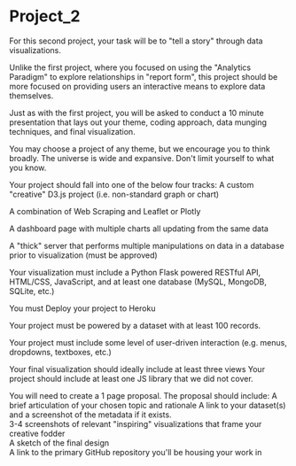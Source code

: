 # Project_2
 For this second project, your task will be to "tell a story" through data visualizations.

Unlike the first project, where you focused on using the "Analytics Paradigm" to explore relationships in "report form", this project should be more focused on providing users an interactive means to explore data themselves. 

Just as with the first project, you will be asked to conduct a 10 minute presentation that lays out your theme, coding approach, data munging techniques, and final visualization.

You may choose a project of any theme, but we encourage you to think broadly. The universe is wide and expansive. Don't limit yourself to what you know. 

Your project should fall into one of the below four tracks: 
A custom "creative" D3.js project (i.e. non-standard graph or chart)

A combination of Web Scraping and Leaflet or Plotly

A dashboard page with multiple charts all updating from the same data

A "thick" server that performs multiple manipulations on data in a database prior to visualization (must be approved)

Your visualization must include a Python Flask powered RESTful API, HTML/CSS, JavaScript, and at least one database (MySQL, MongoDB, SQLite, etc.)

You must Deploy your project to Heroku

Your project must be powered by a dataset with at least 100 records.

Your project must include some level of user-driven interaction (e.g. menus, dropdowns, textboxes, etc.)

Your final visualization should ideally include at least three views
Your project should include at least one JS library that we did not cover.

You will need to create a 1 page proposal. The proposal should include:
A brief articulation of your chosen topic and rationale
A link to your dataset(s) and a screenshot of the metadata if it exists.	
3-4 screenshots of relevant "inspiring" visualizations that frame your creative fodder	
A sketch of the final design 	
A link to the primary GitHub repository you'll be housing your work in
